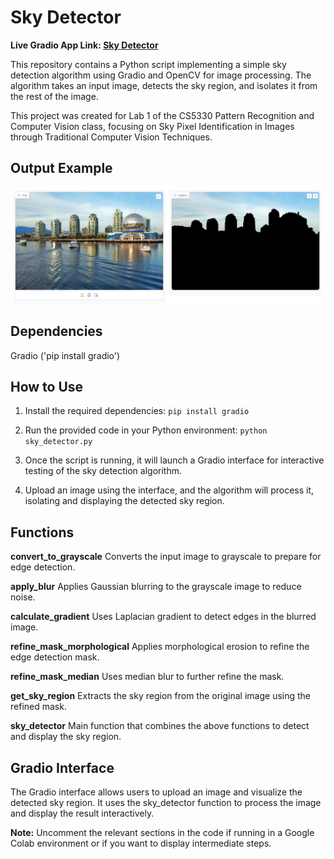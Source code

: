 # Sky Detector
**Live Gradio App Link: [Sky Detector](https://huggingface.co/spaces/fancwork/sky_detector)**

This repository contains a Python script implementing a simple sky detection algorithm using Gradio and OpenCV for image processing. The algorithm takes an input image, detects the sky region, and isolates it from the rest of the image.

This project was created for Lab 1 of the CS5330 Pattern Recognition and Computer Vision class, focusing on Sky Pixel Identification in Images through Traditional Computer Vision Techniques.

## Output Example
![Screenshot of output example of the sky detector](https://github.com/fancwork/sky_detector/blob/main/output_example.jpg)

## Dependencies
Gradio ('pip install gradio')

## How to Use
1. Install the required dependencies:
`pip install gradio`

2. Run the provided code in your Python environment:
`python sky_detector.py`

3. Once the script is running, it will launch a Gradio interface for interactive testing of the sky detection algorithm.

4. Upload an image using the interface, and the algorithm will process it, isolating and displaying the detected sky region.

## Functions
**convert_to_grayscale**
Converts the input image to grayscale to prepare for edge detection.

**apply_blur**
Applies Gaussian blurring to the grayscale image to reduce noise.

**calculate_gradient**
Uses Laplacian gradient to detect edges in the blurred image.

**refine_mask_morphological**
Applies morphological erosion to refine the edge detection mask.

**refine_mask_median**
Uses median blur to further refine the mask.

**get_sky_region**
Extracts the sky region from the original image using the refined mask.

**sky_detector**
Main function that combines the above functions to detect and display the sky region.

## Gradio Interface
The Gradio interface allows users to upload an image and visualize the detected sky region. It uses the sky_detector function to process the image and display the result interactively.

**Note:** Uncomment the relevant sections in the code if running in a Google Colab environment or if you want to display intermediate steps.
